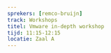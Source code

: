 ```yaml
---
sprekers: [remco-bruijn]
track: Workshops
titel: Vmware in-depth workshop
tijd: 11:15-12:15
locatie: Zaal A
---
```





